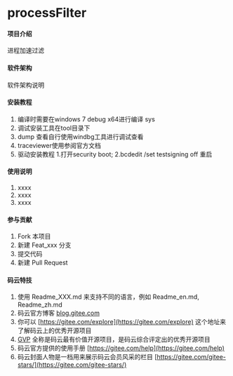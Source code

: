 # processFilter

#### 项目介绍
进程加速过滤

#### 软件架构
软件架构说明


#### 安装教程

1. 编译时需要在windows 7 debug x64进行编译 sys
2. 调试安装工具在tool目录下
3. dump 查看自行使用windbg工具进行调试查看
4. traceviewer使用参阅官方文档
5. 驱动安装教程 1.打开security boot; 2.bcdedit /set testsigning off 重启
#### 使用说明

1. xxxx
2. xxxx
3. xxxx

#### 参与贡献

1. Fork 本项目
2. 新建 Feat_xxx 分支
3. 提交代码
4. 新建 Pull Request


#### 码云特技

1. 使用 Readme\_XXX.md 来支持不同的语言，例如 Readme\_en.md, Readme\_zh.md
2. 码云官方博客 [blog.gitee.com](https://blog.gitee.com)
3. 你可以 [https://gitee.com/explore](https://gitee.com/explore) 这个地址来了解码云上的优秀开源项目
4. [GVP](https://gitee.com/gvp) 全称是码云最有价值开源项目，是码云综合评定出的优秀开源项目
5. 码云官方提供的使用手册 [https://gitee.com/help](https://gitee.com/help)
6. 码云封面人物是一档用来展示码云会员风采的栏目 [https://gitee.com/gitee-stars/](https://gitee.com/gitee-stars/)